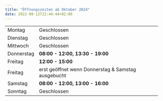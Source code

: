 ```yaml
---
title: "Öffnungszeiten ab Oktober 2024"
date: 2022-09-12T22:44:44+02:00
---
```


|||
|------------|--------------------------------------------------------|
| Montag       | Geschlossen                                          |		
| Dienstag     | Geschlossen                                          |
| Mittwoch	   | Geschlossen                                          | 
| Donnerstag   |  **08:00 - 12:00, 13:30 - 19:00**                    |
| Freitag 	   |  **12:00 - 15:00**                                   |	
| Freitag      |  erst geöffnet wenn Donnerstag & Samstag ausgebucht  |
| Samstag      |  **08:00 - 12:00, 13:00 - 16:00**                    |	
| Sonntag      | Geschlossen                                          |	
